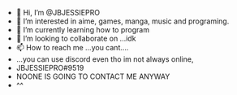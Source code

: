 - 👋 Hi, I’m @JBJESSIEPRO
- 👀 I’m interested in aime, games, manga, music and programing.
- 🌱 I’m currently learning how to program
- 💞️ I’m looking to collaborate on ...idk
- 📫 How to reach me ...you cant....
- ...you can use discord even tho im not always online,
- JBJESSIEPRO#9519
- NOONE IS GOING TO CONTACT ME ANYWAY
- ^^
